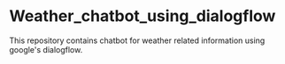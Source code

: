 # Weather_chatbot_using_dialogflow
This repository contains chatbot for weather related information using google's dialogflow.

